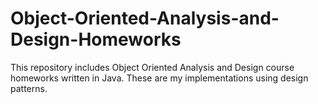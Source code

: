 # Object-Oriented-Analysis-and-Design-Homeworks
This repository includes Object Oriented Analysis and Design course homeworks written in Java. These are my implementations using design patterns.
